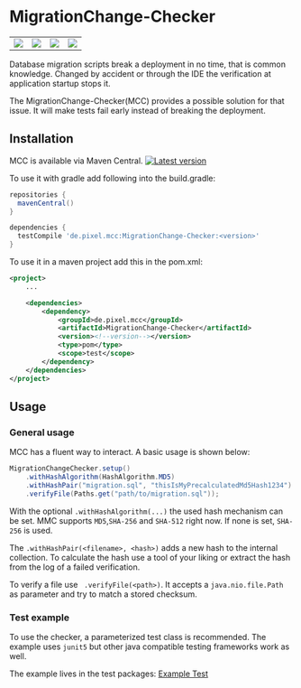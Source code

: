 # MigrationChange-Checker

<table>
  <tbody>
    <tr>
      <td align="center">
        <a href="https://github.com/PixelGmbH/MigrationChange-Checker/actions">
        <img src="https://img.shields.io/github/workflow/status/PixelGmbH/MigrationChange-Checker/Master%20check"></a>
      </td>
      <td align="center">
        <a href="https://github.com/PixelGmbH/MigrationChange-Checker/releases"><img src="https://img.shields.io/github/release/PixelGmbH/MigrationChange-Checker.svg?maxAge=3600"></a>
      </td>
      <td align="center">
        <a href="https://search.maven.org/artifact/de.pixel/MigrationChange-Checker">
        <img src="https://img.shields.io/maven-central/v/de.pixel/MigrationChange-Checker"></a>
      </td>
      <td align="center">
        <a href="https://github.com/PixelGmbH/MigrationChange-Checker/blob/master/LICENCE"><img src="https://img.shields.io/github/license/PixelGmbH/MigrationChange-Checker.svg?maxAge=3600"></a>
      </td>
    </tr>
  </tbody>
</table>

Database migration scripts break a deployment in no time, that is common knowledge. Changed by accident or through the IDE the verification
at application startup stops it.

The MigrationChange-Checker(MCC) provides a possible solution for that issue. It will make tests fail early instead of breaking the
deployment.

## Installation

MCC is available via Maven Central.
[![Latest version](https://img.shields.io/maven-central/v/de.pixel/MigrationChange-Checker)](https://search.maven.org/artifact/de.pixel/MigrationChange-Checker)

To use it with gradle add following into the build.gradle:

```groovy
repositories {
  mavenCentral()
}

dependencies {
  testCompile 'de.pixel.mcc:MigrationChange-Checker:<version>'
}

```

To use it in a maven project add this in the pom.xml:

```xml
<project>
    ...

    <dependencies>
        <dependency>
            <groupId>de.pixel.mcc</groupId>
            <artifactId>MigrationChange-Checker</artifactId>
            <version><!--version--></version>
            <type>pom</type>
            <scope>test</scope>
        </dependency>
    </dependencies>
</project>
```

## Usage

### General usage

MCC has a fluent way to interact. A basic usage is shown below:

```java
MigrationChangeChecker.setup()
    .withHashAlgorithm(HashAlgorithm.MD5)
    .withHashPair("migration.sql", "thisIsMyPrecalculatedMd5Hash1234")
    .verifyFile(Paths.get("path/to/migration.sql"));
``` 

With the optional `.withHashAlgorithm(...)` the used hash mechanism can be set. MMC supports `MD5`,`SHA-256` and `SHA-512` right now. If
none is set, `SHA-256` is used.

The ``.withHashPair(<filename>, <hash>)`` adds a new hash to the internal collection. To calculate the hash use a tool of your liking or
extract the hash from the log of a failed verification.

To verify a file use `` .verifyFile(<path>)``. It accepts a ``java.nio.file.Path`` as parameter and try to match a stored checksum.

### Test example

To use the checker, a parameterized test class is recommended. The example uses `junit5` but other java compatible testing frameworks work
as well.

The example lives in the test
packages: [Example Test](https://github.com/PixelGmbH/MigrationChange-Checker/blob/master/src/test/java/de/pixel/mcc/ExampleTest.java)
